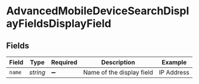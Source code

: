 # AdvancedMobileDeviceSearchDisplayFieldsDisplayField


## Fields

| Field                     | Type                      | Required                  | Description               | Example                   |
| ------------------------- | ------------------------- | ------------------------- | ------------------------- | ------------------------- |
| `name`                    | *string*                  | :heavy_minus_sign:        | Name of the display field | IP Address                |